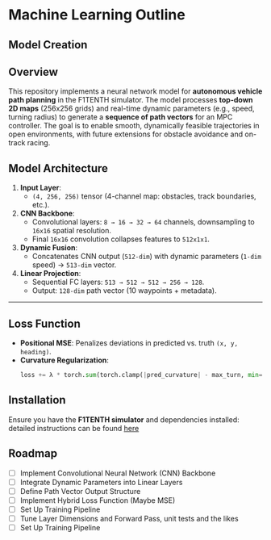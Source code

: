 # Machine Learning Outline

## Model Creation

## Overview
This repository implements a neural network model for **autonomous vehicle path planning** in the F1TENTH simulator. The model processes **top-down 2D maps** (256x256 grids) and real-time dynamic parameters (e.g., speed, turning radius) to generate a **sequence of path vectors** for an MPC controller. The goal is to enable smooth, dynamically feasible trajectories in open environments, with future extensions for obstacle avoidance and on-track racing.  

## Model Architecture  
1. **Input Layer**:  
   - `(4, 256, 256)` tensor (4-channel map: obstacles, track boundaries, etc.).  
2. **CNN Backbone**:  
   - Convolutional layers: `8 → 16 → 32 → 64` channels, downsampling to `16x16` spatial resolution.  
   - Final `16x16` convolution collapses features to `512x1x1`.  
3. **Dynamic Fusion**:  
   - Concatenates CNN output (`512-dim`) with dynamic parameters (`1-dim` speed) → `513-dim` vector.  
4. **Linear Projection**:  
   - Sequential FC layers: `513 → 512 → 512 → 256 → 128`.  
   - Output: `128-dim` path vector (10 waypoints + metadata).  

---

## Loss Function  
- **Positional MSE**: Penalizes deviations in predicted vs. truth `(x, y, heading)`.  
- **Curvature Regularization**:  
  ```python  
  loss += λ * torch.sum(torch.clamp(|pred_curvature| - max_turn, min=0) ** 2)  

## Installation
Ensure you have the **F1TENTH simulator** and dependencies installed: detailed instructions can be found [here](https://github.com/WE-Autopilot/f1tenth_gym)

## Roadmap
- [ ] Implement Convolutional Neural Network (CNN) Backbone
- [ ] Integrate Dynamic Parameters into Linear Layers
- [ ] Define Path Vector Output Structure
- [ ] Implement Hybrid Loss Function (Maybe MSE)
- [ ] Set Up Training Pipeline
- [ ] Tune Layer Dimensions and Forward Pass, unit tests and the likes
- [ ] Set Up Training Pipeline
